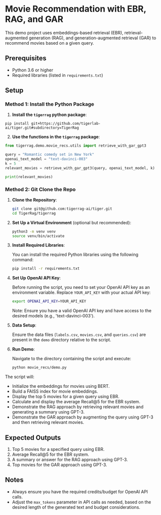 # Movie Recommendation with EBR, RAG, and GAR

This demo project uses embeddings-based retrieval (EBR), retrieval-augmented generation (RAG), and generation-augmented retrieval (GAR) to recommend movies based on a given query.

## Prerequisites

- Python 3.6 or higher
- Required libraries (listed in `requirements.txt`)

## Setup
### Method 1: Install the Python Package 
1. **Install the `tigerrag` python package**:
```
pip install git+https://github.com/tigerlab-ai/tiger.git#subdirectory=TigerRag
```
2. **Use the functions in the `tigerrag` package**:
```python
from tigerrag.demo.movie_recs.utils import retrieve_with_gar_gpt3

query = "Romantic comedy set in New York"
openai_text_model = "text-davinci-003"
k = 5
relevant_movies = retrieve_with_gar_gpt3(query, openai_text_model, k)

print(relevant_movies)
```

### Method 2: Git Clone the Repo
1. **Clone the Repository**:

   ```bash
   git clone git@github.com:tigerrag-ai/tiger.git
   cd TigerRag/tigerrag
   ```

2. **Set Up a Virtual Environment** (optional but recommended):

   ```bash
   python3 -m venv venv
   source venv/bin/activate
   ```

3. **Install Required Libraries**:

   You can install the required Python libraries using the following command:
   
   ```bash
   pip install -r requirements.txt
   ```

4. **Set Up OpenAI API Key**:

   Before running the script, you need to set your OpenAI API key as an environment variable. Replace `YOUR_API_KEY` with your actual API key:

   ```bash
   export OPENAI_API_KEY=YOUR_API_KEY
   ```

   Note: Ensure you have a valid OpenAI API key and have access to the desired models (e.g., 'text-davinci-003').

5. **Data Setup**:

   Ensure the data files (`labels.csv`, `movies.csv`, and `queries.csv`) are present in the `demo` directory relative to the script.

6. **Run Demo**:

   Navigate to the directory containing the script and execute:

   ```bash
   python movie_recs/demo.py
   ```

The script will:
- Initialize the embeddings for movies using BERT.
- Build a FAISS index for movie embeddings.
- Display the top 5 movies for a given query using EBR.
- Calculate and display the average Recall@5 for the EBR system.
- Demonstrate the RAG approach by retrieving relevant movies and generating a summary using GPT-3.
- Demonstrate the GAR approach by augmenting the query using GPT-3 and then retrieving relevant movies.

## Expected Outputs

1. Top 5 movies for a specified query using EBR.
2. Average Recall@5 for the EBR system.
3. A summary or answer for the RAG approach using GPT-3.
4. Top movies for the GAR approach using GPT-3.

## Notes

- Always ensure you have the required credits/budget for OpenAI API calls.
- Adjust the `max_tokens` parameter in API calls as needed, based on the desired length of the generated text and budget considerations.

